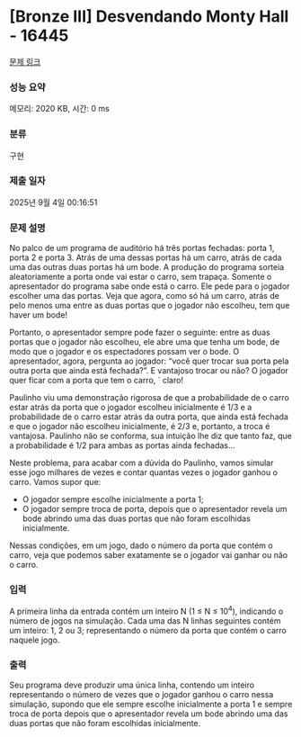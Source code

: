 # [Bronze III] Desvendando Monty Hall - 16445 

[문제 링크](https://www.acmicpc.net/problem/16445) 

### 성능 요약

메모리: 2020 KB, 시간: 0 ms

### 분류

구현

### 제출 일자

2025년 9월 4일 00:16:51

### 문제 설명

<p>No palco de um programa de auditório há três portas fechadas: porta 1, porta 2 e porta 3. Atrás de uma dessas portas há um carro, atrás de cada uma das outras duas portas há um bode. A produção do programa sorteia aleatoriamente a porta onde vai estar o carro, sem trapaça. Somente o apresentador do programa sabe onde está o carro. Ele pede para o jogador escolher uma das portas. Veja que agora, como só há um carro, atrás de pelo menos uma entre as duas portas que o jogador não escolheu, tem que haver um bode!</p>

<p>Portanto, o apresentador sempre pode fazer o seguinte: entre as duas portas que o jogador não escolheu, ele abre uma que tenha um bode, de modo que o jogador e os espectadores possam ver o bode. O apresentador, agora, pergunta ao jogador: “você quer trocar sua porta pela outra porta que ainda está fechada?”. E vantajoso trocar ou não? O jogador quer ficar com a porta que tem o carro, ´ claro!</p>

<p>Paulinho viu uma demonstração rigorosa de que a probabilidade de o carro estar atrás da porta que o jogador escolheu inicialmente é 1/3 e a probabilidade de o carro estar atrás da outra porta, que ainda está fechada e que o jogador não escolheu inicialmente, é 2/3 e, portanto, a troca é vantajosa. Paulinho não se conforma, sua intuição lhe diz que tanto faz, que a probabilidade é 1/2 para ambas as portas ainda fechadas...</p>

<p>Neste problema, para acabar com a dúvida do Paulinho, vamos simular esse jogo milhares de vezes e contar quantas vezes o jogador ganhou o carro. Vamos supor que:</p>

<ul>
	<li>O jogador sempre escolhe inicialmente a porta 1;</li>
	<li>O jogador sempre troca de porta, depois que o apresentador revela um bode abrindo uma das duas portas que não foram escolhidas inicialmente.</li>
</ul>

<p>Nessas condições, em um jogo, dado o número da porta que contém o carro, veja que podemos saber exatamente se o jogador vai ganhar ou não o carro.</p>

### 입력 

 <p>A primeira linha da entrada contém um inteiro N (1 ≤ N ≤ 10<sup>4</sup>), indicando o número de jogos na simulação. Cada uma das N linhas seguintes contém um inteiro: 1, 2 ou 3; representando o número da porta que contém o carro naquele jogo.</p>

### 출력 

 <p>Seu programa deve produzir uma única linha, contendo um inteiro representando o número de vezes que o jogador ganhou o carro nessa simulação, supondo que ele sempre escolhe inicialmente a porta 1 e sempre troca de porta depois que o apresentador revela um bode abrindo uma das duas portas que não foram escolhidas inicialmente.</p>

